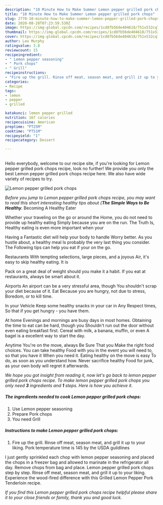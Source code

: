 ```yaml
---
description: "10 Minute How to Make Summer Lemon pepper grilled pork chops"
title: "10 Minute How to Make Summer Lemon pepper grilled pork chops"
slug: 2778-10-minute-how-to-make-summer-lemon-pepper-grilled-pork-chops
date: 2020-08-28T07:23:59.530Z
image: https://img-global.cpcdn.com/recipes/1cd8fb56de404618/751x532cq70/lemon-pepper-grilled-pork-chops-recipe-main-photo.jpg
thumbnail: https://img-global.cpcdn.com/recipes/1cd8fb56de404618/751x532cq70/lemon-pepper-grilled-pork-chops-recipe-main-photo.jpg
cover: https://img-global.cpcdn.com/recipes/1cd8fb56de404618/751x532cq70/lemon-pepper-grilled-pork-chops-recipe-main-photo.jpg
author: Leo Murphy
ratingvalue: 3.8
reviewcount: 15
recipeingredient:
- " Lemon pepper seasoning"
- " Pork chops"
- " Grill"
recipeinstructions:
- "Fire up the grill. Rinse off meat, season meat, and grill it up to your liking. Pork temperature time is 145 by the USDA guildlines"
categories:
- Recipe
tags:
- lemon
- pepper
- grilled

katakunci: lemon pepper grilled 
nutrition: 167 calories
recipecuisine: American
preptime: "PT25M"
cooktime: "PT51M"
recipeyield: "1"
recipecategory: Dessert

---
```

<br>
Hello everybody, welcome to our recipe site, if you're looking for Lemon pepper grilled pork chops recipe, look no further! We provide you only the best Lemon pepper grilled pork chops recipe here. We also have wide variety of recipes to try.
<br>


![Lemon pepper grilled pork chops](https://img-global.cpcdn.com/recipes/1cd8fb56de404618/751x532cq70/lemon-pepper-grilled-pork-chops-recipe-main-photo.jpg)

<i>Before you jump to Lemon pepper grilled pork chops recipe, you may want to read this short interesting healthy tips about {<strong>The Simple Ways to Be Healthy</strong>.</i>
Becoming A Healthy Eater

Whether your traveling on the go or around the
Home, you do not need to provide up healthy eating
Simply because you are on the run. The Truth Is,
Healthy eating is even more important when your


Having a Fantastic diet will help your body to handle
Worry better. As you hustle about, a healthy meal
Is probably the very last thing you consider. The
Following tips can help you eat if your on the go.

Restaurants
With tempting selections, large pieces, and a joyous 
Air, it's easy to skip healthy eating. It is 

Pack on a great deal of weight should you make it a habit.
If you eat at restaurants, always be smart
about it.

Airports
An airport can be a very stressful area, though 
You shouldn't scrap your diet because of it. Eat
Because you are hungry, not due to stress,
Boredom, or to kill time.

In your Vehicle 
Keep some healthy snacks in your car in Any Respect times,
So that if you get hungry - you have them.

At home
Evenings and mornings are busy days in most homes.
Obtaining the time to eat can be hard, though you
Shouldn't run out the door without even eating breakfast
first. Cereal with milk, a banana, muffin, or even
A bagel is a excellent way to start the day.

Anytime You're on the move, always Be Sure That you
Make the right food choices. You can take healthy
Food with you in the event you will need to, so that you have it
When you need it. Eating healthy on the move is easy
To do, as soon as you understand how. Never sacrifice healthy
Food for junk, as your own body will regret it afterwards.


<i>We hope you got insight from reading it, now let's go back to lemon pepper grilled pork chops recipe. To make lemon pepper grilled pork chops you only need <strong>3</strong> ingredients and <strong>1</strong> steps. Here is how you achieve it.
</i>

##### The ingredients needed to cook Lemon pepper grilled pork chops:

1. Use  Lemon pepper seasoning
1. Prepare  Pork chops
1. You need  Grill


##### Instructions to make Lemon pepper grilled pork chops:

1. Fire up the grill. Rinse off meat, season meat, and grill it up to your liking. Pork temperature time is 145 by the USDA guildlines


I just gently sprinkled each chop with lemon pepper seasoning and placed the chops in a freezer bag and allowed to marinate in the refrigerator all day. Remove chops from bag and place. Lemon pepper grilled pork chops step by step. Rinse off meat, season meat, and grill it up to your liking. Experience the wood-fired difference with this Grilled Lemon Pepper Pork Tenderloin recipe. 

<i>If you find this Lemon pepper grilled pork chops recipe helpful please share it to your close friends or family, thank you and good luck.</i>
